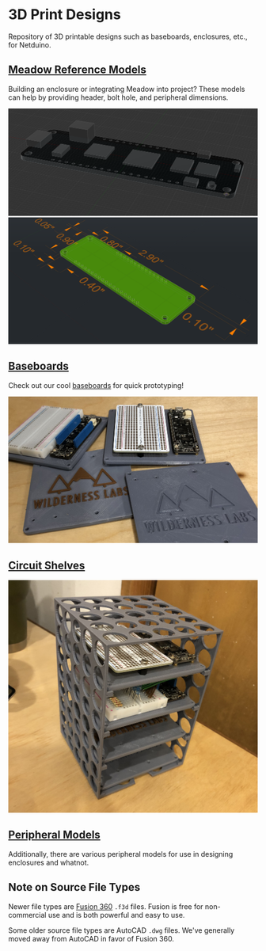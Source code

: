 # 3D Print Designs

Repository of 3D printable designs such as baseboards, enclosures, etc., for Netduino.

## [Meadow Reference Models](Meadow/Reference_Models)

Building an enclosure or integrating Meadow into project? These models can help by providing header, bolt hole, and peripheral dimensions.

![](Meadow/Reference_Models/Meadow_F7_Micro_F360.png)
![](Meadow/Reference_Models/Meadow_F7_Micro_w_Dimensions.png)

## [Baseboards](Baseboards/)

Check out our cool [baseboards](Baseboards/) for quick prototyping!

![](Baseboards/Standard_Halfsize_Breadboard/Meadow_Baseboards.jpg)

## [Circuit Shelves](Circuit_Shelves)

![](Circuit_Shelves/Meadow_F7_Micro/Halfsize_Breadboard_Shelves/Meadow_Baseboard_Shelf.jpg)

## [Peripheral Models](Peripheral_Models)

Additionally, there are various peripheral models for use in designing enclosures and whatnot.

## Note on Source File Types

Newer file types are [Fusion 360](https://www.autodesk.com/products/fusion-360/overview) `.f3d` files. Fusion is free for non-commercial use and is both powerful and easy to use. 

Some older source file types are AutoCAD `.dwg` files. We've generally moved away from AutoCAD in favor of Fusion 360.
